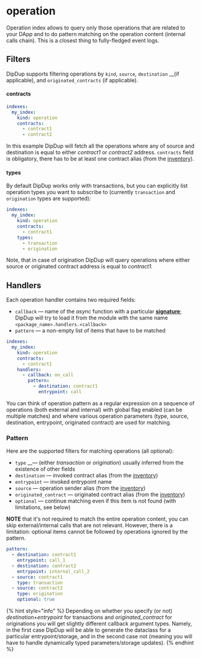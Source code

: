 # operation

Operation index allows to query only those operations that are related to your DApp and to do pattern matching on the operation content \(internal calls chain\). This is a closest thing to fully-fledged event logs.

## Filters

DipDup supports filtering operations by `kind`, `source`_,_ `destination` __\(if applicable\), and `originated_contracts` \(if applicable\).

#### contracts

```yaml
indexes:
  my_index:
    kind: operation
    contracts:
      - contract1
      - contract2
```

In this example DipDup will fetch all the operations where any of source and destination is equal to either _contract1_ or _contract2_ address. `contracts` field is obligatory, there has to be at least one contract alias \(from the [inventory](../contracts.md)\).

#### types

By default DipDup works only with transactions, but you can explicitly list operation types you want to subscribe to \(currently `transaction` and `origination` types are supported\):

```yaml
indexes:
  my_index:
    kind: operation
    contracts:
      - contract1
    types:
      - transaction
      - origination
```

Note, that in case of origination DipDup will query operations where either source or originated contract address is equal to _contract1._

## Handlers

Each operation handler contains two required fields:

* `callback` —  name of the _async_ function with a particular [**signature**](../../command-line/dipdup-init.md#handlers); DipDup will try to load it from the module with the same name `<package_name>.handlers.<callback>`
* `pattern` — a non-empty list of items that have to be matched

```yaml
indexes:
  my_index:
    kind: operation
    contracts:
      - contract1
    handlers:
      - callback: on_call
        pattern:
          - destination: contract1
            entrypoint: call        
```

You can think of operation pattern as a regular expression on a sequence of operations \(both external and internal\) with global flag enabled \(can be multiple matches\) and where various operation parameters \(type, source, destination, entrypoint, originated contract\) are used for matching.

### Pattern

Here are the supported filters for matching operations \(all optional\):

* `type` __— \(either _transaction_ or _origination_\) usually inferred from the existence of other fields
* `destination` — invoked contract alias \(from the [inventory](../contracts.md)\)
* `entrypoint` — invoked entrypoint name
* `source` — operation sender alias \(from the [inventory](../contracts.md)\)
* `originated_contract` — originated contract alias \(from the [inventory](../contracts.md)\)
* `optional` — continue matching even if this item is not found \(with limitations, see below\)

**NOTE** that it's not required to match the entire operation content, you can skip external/internal calls that are not relevant. However, there is a limitation: optional items cannot be followed by operations ignored by the pattern.

```yaml
pattern:
  - destination: contract1
    entrypoint: call_1
  - destination: contract2
    entrypoint: internal_call_2
  - source: contract1
    type: transaction
  - source: contract2
    type: origination
    optional: true
```

{% hint style="info" %}
Depending on whether you specify \(or not\) _destination+entrypoint_ for transactions and _originated\_contract_ for originations you will get slightly different callback argument types. Namely, in the first case DipDup will be able to generate the dataclass for a particular entrypoint/storage, and in the second case not \(meaning you will have to handle dynamically typed parameters/storage updates\).
{% endhint %}


